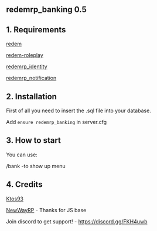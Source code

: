 ## redemrp_banking 0.5

## 1. Requirements

[redem](https://github.com/kanersps/redem)

[redem-roleplay](https://github.com/RedEM-RP/redem_roleplay/)

[redemrp_identity](https://github.com/RedEM-RP/redemrp_identity/)

[redemrp_notification](https://github.com/Ktos93/redemrp_notification/)


## 2. Installation
First of all you need to insert the .sql file into your database.

Add ```ensure redemrp_banking``` in server.cfg

## 3. How to start
You can use:

/bank -to show up menu

## 4. Credits
[Ktos93](http://github.com/Ktos93)

[NewWayRP](http://github.com/NewWayRP) - Thanks for JS base

Join discord to get support! - https://discord.gg/FKH4uwb
